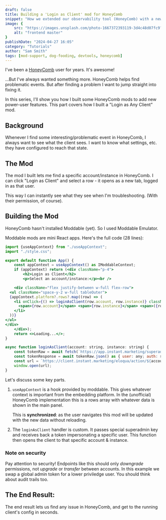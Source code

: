 ```yaml
---
draft: false
title: Building a 'Login as Client' mod for HoneyComb
snippet: "How we extended our observability tool (HoneyComb) with a new feature: Login as Client"
image: {
    src: "https://images.unsplash.com/photo-1667372393119-3d4c48d07fc9?&fit=crop&w=430&h=240",
    alt: "frontend master"
}
publishDate: "2024-04-27 16:05"
category: "Tutorials"
author: "Sam Smith"
tags: [mod-support, dog-fooding, devtools, honeycomb]
---
```


I've been a [HoneyComb](https://www.honeycomb.io/) user for years. It's awesome! 

...But I've always wanted something more. HoneyComb helps find problematic events. But after finding a problem I want to jump straight into fixing it.

In this series, I'll show you how I built some HoneyComb mods to add new power-user features. This part covers how I built a "Login as Any Client" mod.

## Background
Whenever I find some interesting/problematic event in HoneyComb, I always want to see what the client sees. I want to know what settings, etc. they have configured to reach that state.


## The Mod
The mod I built lets me find a specific account/instance in HoneyComb. I can click "Login as Client" and select a row - it opens as a new tab, logged in as that user.

This way I can instantly see what they see when I'm troubleshooting. (With their permission, of course).


## Building the Mod
HoneyComb hasn't installed Moddable (yet). So I used Moddable Emulator.

Moddable mods are mini React apps. Here's the full code (28 lines):

```jsx
import {useAppContext} from "./useAppContext";
import "./style.css";

export default function App() {
    const appContext = useAppContext() as IModdableContext;
    if (appContext) return (<div className="p-4">
        <h2>Login as Client</h2>
        <p>Select an account/instance:</p><br />

    <div className="flex justify-between w-full flex-row">
  <ul className="space-y-2 w-full tableOuter">
  {appContext.platform?.rows?.map((row) => (
    <li onClick={() => loginAsClient(row.account, row.instance)} className="flex justify-between tableRow cursor-pointer">
      <span>{row.account}</span> <span>{row.instance}</span> <span>({row.count})</span>
    </li>
  ))}
</ul>
</div>
    </div>);
    return <>Loading...</>;
}

async function loginAsClient(account: string, instance: string) {
    const tokenRaw = await fetch(`https://app.instant.marketing/superadmin_only/account_login/${account}?token=SUPER_ADMIN_TOKEN`); // the actual URL looks similar to this
    const tokenResponse = await tokenRaw.json() as { user: any; auth: string; };
    const url = `https://client.instant.marketing/eloqua/action/${account}/${instance}?auth=${encodeURIComponent(tokenResponse.auth)}`;
    window.open(url);
}
```


Let's discuss some key parts.

1. `useAppContext` is a hook provided by moddable. This gives whatever context is important from the embedding platform. In the (unofficial) HoneyComb implementation this is a rows array with whatever data is shown in the main panel.

    This is **synchronized**: as the user navigates this mod will be updated with the new data without reloading.

2. The `loginAsClient` handler is custom. It passes special superadmin key and receives back a token impersonating a specific user. This function then opens the client to that specific account & instance.

### Note on security
Pay attention to security! Endpoints like this should only *downgrade* permissions, not *upgrade* or *transfer* between accounts. In this example we swap a global admin token for a lower priviledge user. You should think about audit trails too.


## The End Result:
The end result lets us find any issue in HoneyComb, and get to the running client's config in seconds.